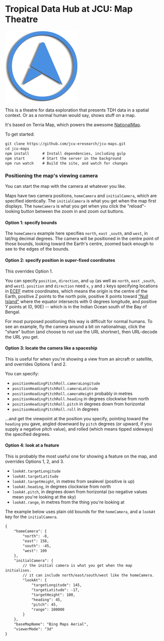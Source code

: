 Tropical Data Hub at JCU: Map Theatre
=====================================
![JCU Maps logo](blue-shadow.png "JCU Maps logo")

This is a theatre for data exploration that presents TDH data in a
spatial context.  Or as a normal human would say, shows stuff on a
map.

It's based on Terria Map, which powers the awesome
[NationalMap](nationalmap.gov.au).

To get started:

```
git clone https://github.com/jcu-eresearch/jcu-maps.git
cd jcu-maps
npm install      # Install dependencies, including gulp
npm start        # Start the server in the background
npm run watch    # Build the site, and watch for changes
```

### Positioning the map's viewing camera

You can start the map with the camera at whatever you like.

Maps have two camera positions, `homeCamera` and `initialCamera`,
which are specified identically.  The `initialCamera` is what you get
when the map first displays.  The `homeCamera` is what you get when
you click the "reload"-looking button between the zoom in and zoom
out buttons.

#### Option 1: specify bounds

The `homeCamera` example here specifies `north`, `east `,`south`, and
`west`, in lat/lng decimal degrees.  The camera will be positioned
in the centre point of those bounds, looking toward the Earth's
centre, zoomed back enough to see to the edges of the bounds.

#### Option 2: specify position in super-fixed coordinates

This overrides Option 1.

You can specify `position`, `direction`, and `up` (as well as
`north`, `east `,`south`, and `west`). `position` and `direction`
need `x`, `y` and `z` keys specifying locations in
[ECEF](https://en.wikipedia.org/wiki/ECEF) metre coordinates, which
means the origin is the centre of the Earth, positive Z points to
the north pole, positive X points toward
["Null Island"](https://en.wikipedia.org/wiki/Null_Island) where the
equator intersects with 0 degrees longitude, and positive Y points at
(0, 90E) -- which is in the Indian Ocean south of the Bay of Bengal.

For most purposed positioning this way is difficult for normal
humans. To see an example, fly the camera around a bit on
nationalmap, click the "share" button (and choose to not use the
URL shortner), then URL-decode the URL you get.

#### Option 3: locate the camera like a spaceship

This is useful for when you're showing a view from an aircraft or
satellite, and overrides Options 1 and 2.

You can specify:

 - `positionHeadingPitchRoll.cameraLongitude`
 - `positionHeadingPitchRoll.cameraLatitude`
 - `positionHeadingPitchRoll.cameraHeight` probably in metres
 - `positionHeadingPitchRoll.heading` in degrees clockwise from north
 - `positionHeadingPitchRoll.pitch` in degrees down from horizontal
 - `positionHeadingPitchRoll.roll` in degrees

...and get the viewpoint at the position you specify, pointing toward
the `heading` you gave, angled downward by `pitch` degrees (or
upward, if you supply a negative pitch value), and rolled (which
means tipped sideways) the specified degrees.

#### Option 4: look at a feature

This is probably the most useful one for showing a feature on the
map, and overrides Options 1, 2, and 3.

 - `lookAt.targetLongitude`
 - `lookAt.targetLatitude`
 - `lookAt.targetHeight`, in metres from sealevel (positive is up)
 - `lookAt.heading`, in degrees clockwise from north
 - `lookAt.pitch`, in degrees down from horizontal (so negative values mean you're looking at the sky)
 - `lookAt.range`, in metres from the thing you're looking at


The example below uses plain old bounds for the `homeCamera`, and
a `lookAt` key for the `initialCamera`.

```
{
	"homeCamera": {
		"north": -8,
		"east": 158,
		"south": -45,
		"west": 109
	},
	"initialCamera": {
		// the initial camera is what you get when the map initialises.
		// it can include north/east/south/west like the homeCamera.
		"lookAt": {
			"targetLongitude": 145,
			"targetLatitude": -17,
			"targetHeight": 100,
			"heading": 45,
			"pitch": 45,
			"range": 100000
		}
	},
	"baseMapName": "Bing Maps Aerial",
	"viewerMode": "3d"
}
```